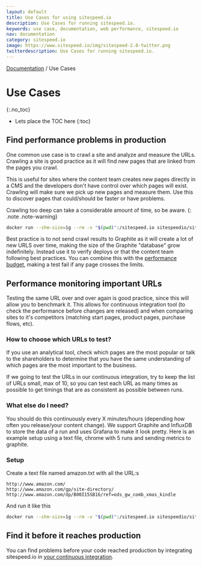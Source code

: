 ```yaml
---
layout: default
title: Use Cases for using sitespeed.io
description: Use Cases for running sitespeed.io.
keywords: use case, documentation, web performance, sitespeed.io
nav: documentation
category: sitespeed.io
image: https://www.sitespeed.io/img/sitespeed-2.0-twitter.png
twitterdescription: Use Cases for running sitespeed.io.
---
```

[Documentation]({{site.baseurl}}/documentation/sitespeed.io/) / Use Cases

# Use Cases
{:.no_toc}

* Lets place the TOC here
{:toc}

## Find performance problems in production
One common use case is to crawl a site and analyze and measure the URLs. Crawling a site is good practice as it will find new pages that are linked from the pages you crawl.

This is useful for sites where the content team creates new pages directly in a CMS and the developers don't have control over which pages will exist. Crawling will make sure we pick up new pages and measure them. Use this to discover pages that could/should be faster or have problems.

Crawling too deep can take a considerable amount of time, so be aware.
{: .note .note-warning}

~~~bash
docker run --shm-size=1g --rm -v "$(pwd)":/sitespeed.io sitespeedio/sitespeed.io http://www.nytimes.com/pages/sports/ -d 2
~~~

Best practice is to not send crawl results to Graphite as it will create a lot of new URLS over time, making the size of the Graphite "database" grow indefinitely. Instead use it to verify deploys or that the content team following best practices. You can combine this with the [performance budget](../performance-budget/), making a test fail if any page crosses the limits.

## Performance monitoring important URLs

Testing the same URL over and over again is good practice, since this will allow you to benchmark it. This allows for continuous integration tool (to check the performance before changes are released) and when comparing sites to it's competitors (matching start pages, product pages, purchase flows, etc).

### How to choose which URLs to test?

If you use an analytical tool, check which pages are the most popular or talk to the shareholders to determine that you have the same understanding of which pages are the most important to the business.

If we going to test the URLs in our continuous integration, try to keep the list of URLs small, max of 10, so you can test each URL as many times as possible to get timings that are as consistent as possible between runs.

### What else do I need?
You should do this continuously every X minutes/hours (depending how often you release/your content change). We support Graphite and InfluxDB to store the data of a run and uses Grafana to make it look pretty. Here is an example setup using a text file, chrome with 5 runs and sending metrics to graphite.

### Setup

Create a text file named amazon.txt with all the URL:s

~~~
http://www.amazon.com/
http://www.amazon.com/gp/site-directory/
http://www.amazon.com/dp/B00I15SB16/ref=ods_gw_comb_xmas_kindle
~~~

And run it like this

~~~bash
docker run --shm-size=1g --rm -v "$(pwd)":/sitespeed.io sitespeedio/sitespeed.io amazon.txt -b chrome -n 5 --graphite.host my.graphite.host
~~~

## Find it before it reaches production
You can find problems before your code reached production by integrating sitespeed.io in [your continuous integration](../continuous-integration/).
